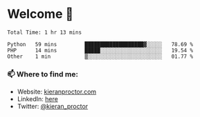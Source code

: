 # Welcome 🦘

<!--START_SECTION:waka-->

```text
Total Time: 1 hr 13 mins

Python   59 mins         ███████████████████▓░░░░░   78.69 %
PHP      14 mins         █████░░░░░░░░░░░░░░░░░░░░   19.54 %
Other    1 min           ▒░░░░░░░░░░░░░░░░░░░░░░░░   01.77 %
```

<!--END_SECTION:waka-->

### 📫 Where to find me:

-   Website: [kieranproctor.com](https://kieranproctor.com/)
-   LinkedIn: [here](https://www.linkedin.com/in/kieran-proctor-086b5a159/)
-   Twitter: [@kieran_proctor](https://twitter.com/kieran_proctor)
